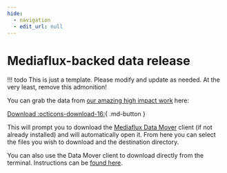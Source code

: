 ```yaml
---
hide:
  - navigation
  - edit_url: null
---
```


# Mediaflux-backed data release

!!! todo
    This is just a template. Please modify and update as needed. At the very least, remove this admonition!

You can grab the data from [our amazing high impact work](http://snarxiv.org) here:

[Download :octicons-download-16:](#){ .md-button }

This will prompt you to download the [Mediaflux Data Mover](https://wiki-rcs.unimelb.edu.au/display/RCS/Data+Mover) client (if not already installed) and will automatically open it. From here you can select the files you wish to download and the destination directory.

You can also use the Data Mover client to download directly from the terminal. Instructions can be [found here](https://wiki-rcs.unimelb.edu.au/display/RCS/Data+Mover+Command+Line+Interface).

